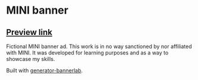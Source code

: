 # MINI banner
## [Preview link](https://gbaciulis.github.io/mini-banner/)
Fictional MINI banner ad. This work is in no way sanctioned by nor affiliated with MINI. It was developed for learning purposes and as a way to showcase my skills.

Built with [generator-bannerlab](https://github.com/gbaciulis/generator-bannerlab).